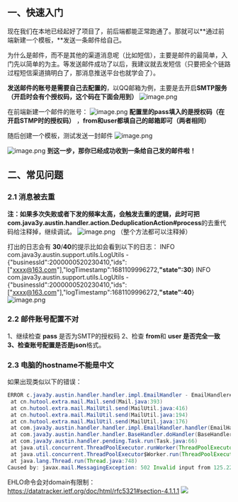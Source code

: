 ## 一、快速入门
现在我们在本地已经起好了项目了，前后端都能正常跑通了。那就可以**通过前端新建一个模板，**发送一条邮件给自己。

为什么是邮件，而不是其他的渠道消息呢（比如短信），主要是邮件的最简单，入门先以简单的为主。等发送邮件成功了以后，我建议就去发短信（只要把全个链路过程短信渠道搞明白了，那消息推送平台也就学会了）。

**发送邮件的账号是需要自己去配置的**，以QQ邮箱为例，主要是去开启**SMTP服务（开启时会有个授权码，这个码在下面会用到）**
![image.png](https://cdn.nlark.com/yuque/0/2022/png/1285871/1649743855392-b60586ec-e64d-461e-a8f7-6407cb7de896.png#averageHue=%23d5e1e8&clientId=u1c39120f-c37c-4&from=paste&height=928&id=ua6eb8310&originHeight=1856&originWidth=2456&originalType=binary&ratio=1&rotation=0&showTitle=false&size=434157&status=done&style=none&taskId=ua194f985-42d6-450d-8f21-ce70b5fab49&title=&width=1228)

在前端新建一个邮件的账号：
![image.png](https://cdn.nlark.com/yuque/0/2022/png/1285871/1669638269323-7eef73ea-c8d3-44d3-81a7-d02e87be8298.png#averageHue=%23fdfafa&clientId=uab81f907-e5e6-4&from=paste&height=655&id=ub2aba3c1&originHeight=1310&originWidth=3554&originalType=binary&ratio=1&rotation=0&showTitle=false&size=319624&status=done&style=none&taskId=udb89bf82-22af-4dac-8f2b-a0542f46b3a&title=&width=1777)
**配置里的pass填入的是授权码（在开启STMP时的授权码）**  ，**from和user都填自己的邮箱即可（两者相同）**

随后创建一个模板，测试发送一封邮件
![image.png](https://cdn.nlark.com/yuque/0/2022/png/1285871/1669638369114-d6b5143c-134c-4a5a-aec6-81119e26f187.png#averageHue=%23fdfcfc&clientId=uab81f907-e5e6-4&from=paste&height=910&id=uc4130af6&originHeight=1820&originWidth=3560&originalType=binary&ratio=1&rotation=0&showTitle=false&size=390184&status=done&style=none&taskId=u632c6a54-115e-4325-a1a9-b5460a26c23&title=&width=1780)

![image.png](https://cdn.nlark.com/yuque/0/2022/png/1285871/1669638418178-8d0caf34-f652-40ec-b9d5-c77d89d762d8.png#averageHue=%23605f5f&clientId=uab81f907-e5e6-4&from=paste&height=791&id=u09f188b0&originHeight=1582&originWidth=3152&originalType=binary&ratio=1&rotation=0&showTitle=false&size=427365&status=done&style=none&taskId=u3ac1b80d-f0bf-42fc-881c-7fe2f419618&title=&width=1576)
**到这一步，那你已经成功收到一条给自己发的邮件啦！**
## 二、常见问题
### 2.1 消息被去重
**注：如果多次失败或者下发的频率太高，会触发去重的逻辑，此时可把com.java3y.austin.handler.action.DeduplicationAction#process**的去重代码给注释掉，继续调试。
![image.png](https://cdn.nlark.com/yuque/0/2023/png/1285871/1692587119911-ca0b8fe4-a101-4898-96e2-116c8a50305c.png#averageHue=%232e2c2b&clientId=u4055cd0f-7e58-4&from=paste&height=786&id=u3d8697a3&originHeight=786&originWidth=1549&originalType=binary&ratio=1&rotation=0&showTitle=false&size=126351&status=done&style=none&taskId=u6fd922a3-6585-46c5-932e-3d92f4b4f9f&title=&width=1549)
（整个方法都可以注释掉）

打出的日志会有 **30**/**40**的提示比如会看到以下的日志：
INFO  com.java3y.austin.support.utils.LogUtils - {"businessId":2000000520230410,"ids":["xxxx@163.com"],"logTimestamp":1681109996272,**"state":30**}
INFO  com.java3y.austin.support.utils.LogUtils - {"businessId":2000000520230410,"ids":["xxxx@163.com"],"logTimestamp":1681109996272,**"state":40**}
![image.png](https://cdn.nlark.com/yuque/0/2023/png/1285871/1673526977591-56e21ea9-9cd8-4b64-a143-1a805d782d2b.png#averageHue=%2352513a&clientId=u6fdf9052-2eb5-4&from=paste&height=593&id=u97c47d94&originHeight=1186&originWidth=2186&originalType=binary&ratio=1&rotation=0&showTitle=false&size=338917&status=done&style=none&taskId=uf07a7208-4f2f-49eb-a5d7-7bdbe71098c&title=&width=1093)
### 2.2 邮件账号配置不对
1、继续检查 **pass** 是否为SMTP的授权码
2、检查 **from**和 **user **是否完全一致
3、检查账号配置是否是**json**格式。
### 2.3 电脑的hostname不能是中文
如果出现类似以下的错误：
```java
ERROR c.java3y.austin.handler.handler.impl.EmailHandler - EmailHandler#handler fail!cn.hutool.extra.mail.MailException: MessagingException: 502 Invalid input from 125.22.222.22 to newxmesmtplogicsvrszb6-0.qq.com
 at cn.hutool.extra.mail.Mail.send(Mail.java:393)
 at cn.hutool.extra.mail.MailUtil.send(MailUtil.java:416)
 at cn.hutool.extra.mail.MailUtil.send(MailUtil.java:194)
 at cn.hutool.extra.mail.MailUtil.send(MailUtil.java:176)
 at com.java3y.austin.handler.handler.impl.EmailHandler.handler(EmailHandler.java:60)
 at com.java3y.austin.handler.handler.BaseHandler.doHandler(BaseHandler.java:61)
 at com.java3y.austin.handler.pending.Task.run(Task.java:66)
 at java.util.concurrent.ThreadPoolExecutor.runWorker(ThreadPoolExecutor.java:1149)
 at java.util.concurrent.ThreadPoolExecutor$Worker.run(ThreadPoolExecutor.java:624)
 at java.lang.Thread.run(Thread.java:748)
Caused by: javax.mail.MessagingException: 502 Invalid input from 125.22.222.22 to newxmesmtplogicsvrszb6-0.qq.co
```
EHLO命令会对domain有限制：https://datatracker.ietf.org/doc/html/rfc5321#section-4.1.1.1
![](https://cdn.nlark.com/yuque/0/2023/png/1285871/1683882948640-365dd5b6-2221-486e-b919-242f50b5f33c.png#averageHue=%23fefbfa&clientId=ua23288b0-213c-4&from=paste&id=ud250ecd6&originHeight=649&originWidth=655&originalType=url&ratio=1&rotation=0&showTitle=false&status=done&style=none&taskId=ua41b89c5-a6fa-4640-930f-88965c7ecfa&title=)


